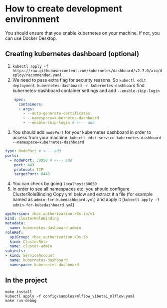# How to create development environment
You should ensure that you enable kubernetes on your machine. If not, you can use Docker Desktop.

## Creating kubernetes dashboard (optional)

1. `kubectl apply -f https://raw.githubusercontent.com/kubernetes/dashboard/v2.7.0/aio/deploy/recommended.yaml`
2. We need to pass extra flag for security reasons. So `kubectl edit deployment kubernetes-dashboard -n kubernetes-dashboard`
find kubernetes-dashboard container settings and add `--enable-skip-login`
```yml
    spec:
      containers:
      - args:
        - --auto-generate-certificates
        - --namespace=kubernetes-dashboard
        - --enable-skip-login # <--- add
```
3. You should add `nodePort` for your kubernetes dashboard in order to access from your machine.
`kubectl edit service kubernetes-dashboard --namespace=kubernetes-dashboard`

```yml
type: NodePort # <--- add
ports:
  - nodePort: 30050 # <--- add
    port: 443
    protocol: TCP
    targetPort: 8443
```
4. You can check by going `localhost:30050`
5. In order to see all namespaces etc. you should configure ClusterRoleBinding
Copy yml below and extract it a file (for example named as `admin-for-kubedashboard.yml`) and apply it (`kubectl apply -f admin-for-kubedashboard.yml`)
```yml
apiVersion: rbac.authorization.k8s.io/v1
kind: ClusterRoleBinding
metadata:
  name: kubernetes-dashboard-admin
roleRef:
  apiGroup: rbac.authorization.k8s.io
  kind: ClusterRole
  name: cluster-admin
subjects:
- kind: ServiceAccount
  name: kubernetes-dashboard
  namespace: kubernetes-dashboard
```

## In the project

```
make install
kubectl apply -f config/samples/mlflow_v1beta1_mlflow.yaml
make run-debug
```